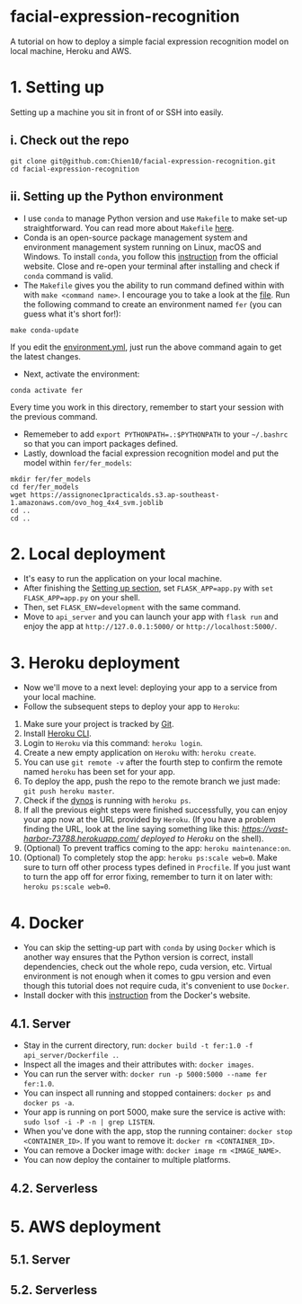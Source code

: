 # facial-expression-recognition
A tutorial on how to deploy a simple facial expression recognition model on local machine, Heroku and AWS.

# 1. Setting up
Setting up a machine you sit in front of or SSH into easily.

## i. Check out the repo
```
git clone git@github.com:Chien10/facial-expression-recognition.git
cd facial-expression-recognition
```

## ii. Setting up the Python environment
- I use `conda` to manage Python version and use `Makefile` to make set-up straightforward. You can read more about `Makefile` [here](https://madewithml.com/courses/mlops/makefile/).  
- Conda is an open-source package management system and environment management system running on Linux, macOS and Windows. To install `conda`, you follow this [instruction](https://conda.io/projects/conda/en/latest/user-guide/install/) from the official website. Close and re-open your terminal after installing and check if `conda` command is valid.  
- The `Makefile` gives you the ability to run command defined within with with `make <command name>`. I encourage you to take a look at the [file](https://github.com/Chien10/facial-expression-recognition.git/Makefile). Run the following command to create an environment named `fer` (you can guess what it's short for!):
```
make conda-update
```
If you edit the [environment.yml](https://github.com/Chien10/facial-expression-recognition.git/environment.yml), just run the above command again to get the latest changes.  
- Next, activate the environment:
```
conda activate fer
```
Every time you work in this directory, remember to start your session with the previous command.  
- Rememeber to add `export PYTHONPATH=.:$PYTHONPATH` to your `~/.bashrc` so that you can import packages defined.
- Lastly, download the facial expression recognition model and put the model within `fer/fer_models`:
```
mkdir fer/fer_models
cd fer/fer_models
wget https://assignonec1practicalds.s3.ap-southeast-1.amazonaws.com/ovo_hog_4x4_svm.joblib
cd ..
cd ..
```

# 2. Local deployment
- It's easy to run the application on your local machine.
- After finishing the [Setting up section](#1.-Sectting-up), set `FLASK_APP=app.py` with `set FLASK_APP=app.py` on your shell.
- Then, set `FLASK_ENV=development` with the same command.
- Move to `api_server` and you can launch your app with `flask run` and enjoy the app at `http://127.0.0.1:5000/` or `http://localhost:5000/`.

# 3. Heroku deployment
- Now we'll move to a next level: deploying your app to a service from your local machine.
- Follow the subsequent steps to deploy your app to `Heroku`:
1. Make sure your project is tracked by [Git](https://git-scm.com/).
2. Install [Heroku CLI](https://devcenter.heroku.com/articles/heroku-cli).
3. Login to `Heroku` via this command: `heroku login`.
4. Create a new empty application on `Heroku` with: `heroku create`.
5. You can use `git remote -v` after the fourth step to confirm the remote named `heroku` has been set for your app.
6. To deploy the app, push the repo to the remote branch we just made: `git push heroku master`.
7. Check if the [dynos](https://www.heroku.com/dynos) is running with `heroku ps`.
8. If all the previous eight steps were finished successfully, you can enjoy your app now at the URL provided by `Heroku`. (If you have a problem finding the URL, look at the line saying something like this: *https://vast-harbor-73788.herokuapp.com/ deployed to Heroku* on the shell).
9. (Optional) To prevent traffics coming to the app: `heroku maintenance:on`.
10. (Optional) To completely stop the app: `heroku ps:scale web=0`. Make sure to turn off other process types defined in `Procfile`. If you just want to turn the app off for error fixing, remember to turn it on later with: `heroku ps:scale web=0`.

# 4. Docker
- You can skip the setting-up part with `conda` by using `Docker` which is another way ensures that the Python version is correct, install dependencies, check out the whole repo, cuda version, etc. Virtual environment is not enough when it comes to gpu version and even though this tutorial does not require cuda, it's convenient to use `Docker`.
- Install docker with this [instruction](https://docs.docker.com/get-docker/) from the Docker's website.

## 4.1. Server
- Stay in the current directory, run: `docker build -t fer:1.0 -f api_server/Dockerfile .`.
- Inspect all the images and their attributes with: `docker images`.
- You can run the server with: `docker run -p 5000:5000 --name fer fer:1.0`.
- You can inspect all running and stopped containers: `docker ps` and `docker ps -a`.
- Your app is running on port 5000, make sure the service is active with: `sudo lsof -i -P -n | grep LISTEN`.
- When you've done with the app, stop the running container: `docker stop <CONTAINER_ID>`. If you want to remove it: `docker rm <CONTAINER_ID>`.
- You can remove a Docker image with: `docker image rm <IMAGE_NAME>`.
- You can now deploy the container to multiple platforms.

## 4.2. Serverless

# 5. AWS deployment
## 5.1. Server

## 5.2. Serverless
